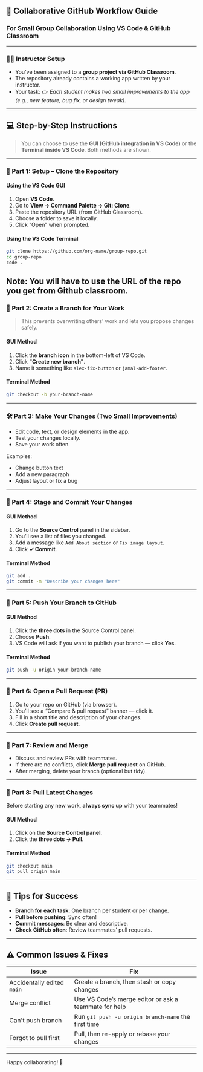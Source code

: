 ## 📝 Collaborative GitHub Workflow Guide

### For Small Group Collaboration Using VS Code & GitHub Classroom

---

### 👩‍🏫 Instructor Setup

- You've been assigned to a **group project via GitHub Classroom**.
- The repository already contains a working app written by your instructor.
- Your task:
  👉 *Each student makes two small improvements to the app (e.g., new feature, bug fix, or design tweak).* 

---

## 💻 Step-by-Step Instructions

> You can choose to use the **GUI (GitHub integration in VS Code)** or the **Terminal inside VS Code**. Both methods are shown.

---

### 🎠 Part 1: Setup – Clone the Repository

#### Using the VS Code GUI

1. Open **VS Code**.
2. Go to **View → Command Palette → Git: Clone**.
3. Paste the repository URL (from GitHub Classroom).
4. Choose a folder to save it locally.
5. Click “Open” when prompted.

#### Using the VS Code Terminal

```bash
git clone https://github.com/org-name/group-repo.git
cd group-repo
code .
```
**Note:** You will have to use the URL of the repo you get from Github classroom.
---

### 🌿 Part 2: Create a Branch for Your Work

> This prevents overwriting others’ work and lets you propose changes safely.

#### GUI Method

1. Click the **branch icon** in the bottom-left of VS Code.
2. Click **"Create new branch"**.
3. Name it something like `alex-fix-button` or `jamal-add-footer`.

#### Terminal Method

```bash
git checkout -b your-branch-name
```

---

### 🛠️ Part 3: Make Your Changes (Two Small Improvements)

- Edit code, text, or design elements in the app.
- Test your changes locally.
- Save your work often.

Examples:
- Change button text
- Add a new paragraph
- Adjust layout or fix a bug

---

### 📂 Part 4: Stage and Commit Your Changes

#### GUI Method

1. Go to the **Source Control** panel in the sidebar.
2. You’ll see a list of files you changed.
3. Add a message like `Add About section` or `Fix image layout`.
4. Click **✓ Commit**.

#### Terminal Method

```bash
git add .
git commit -m "Describe your changes here"
```

---

### 🚀 Part 5: Push Your Branch to GitHub

#### GUI Method

1. Click the **three dots** in the Source Control panel.
2. Choose **Push**.
3. VS Code will ask if you want to publish your branch — click **Yes**.

#### Terminal Method

```bash
git push -u origin your-branch-name
```

---

### 🔄 Part 6: Open a Pull Request (PR)

1. Go to your repo on GitHub (via browser).
2. You’ll see a “Compare & pull request” banner — click it.
3. Fill in a short title and description of your changes.
4. Click **Create pull request**.

---

### 👀 Part 7: Review and Merge

- Discuss and review PRs with teammates.
- If there are no conflicts, click **Merge pull request** on GitHub.
- After merging, delete your branch (optional but tidy).

---

### 🔄 Part 8: Pull Latest Changes

Before starting any new work, **always sync up** with your teammates!

#### GUI Method

1. Click on the **Source Control panel**.
2. Click the **three dots → Pull**.

#### Terminal Method

```bash
git checkout main
git pull origin main
```

---

## 🧠 Tips for Success

- **Branch for each task**: One branch per student or per change.
- **Pull before pushing**: Sync often!
- **Commit messages**: Be clear and descriptive.
- **Check GitHub often**: Review teammates’ pull requests.

---

## ⚠️ Common Issues & Fixes

| Issue                       | Fix                                                        |
|----------------------------|-------------------------------------------------------------|
| Accidentally edited `main` | Create a branch, then stash or copy changes                |
| Merge conflict              | Use VS Code’s merge editor or ask a teammate for help       |
| Can't push branch           | Run `git push -u origin branch-name` the first time         |
| Forgot to pull first        | Pull, then re-apply or rebase your changes                  |

---

Happy collaborating! 🚀
